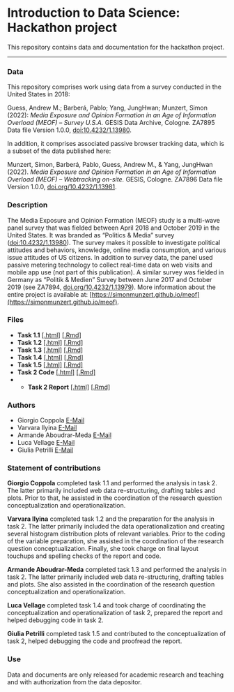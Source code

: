 # Introduction to Data Science: Hackathon project

This repository contains data and documentation for the hackathon project.

***

### Data 

This repository comprises work using data from a survey conducted in the United States in 2018:

Guess, Andrew M.; Barberá, Pablo; Yang, JungHwan; Munzert, Simon (2022): *Media Exposure and Opinion Formation in an Age of Information Overload (MEOF) – Survey U.S.A.* GESIS Data Archive, Cologne. ZA7895 Data file Version 1.0.0, [doi:10.4232/1.13980](https://doi.org/10.4232/1.13980).

In addition, it comprises associated passive browser tracking data, which is a subset of the data published here:

Munzert, Simon, Barberá, Pablo, Guess, Andrew M., & Yang, JungHwan (2022). *Media Exposure and Opinion Formation in an Age of Information Overload (MEOF) – Webtracking on-site.* GESIS, Cologne. ZA7896 Data file Version 1.0.0, [doi.org/10.4232/1.13981](https://doi.org/10.4232/1.13981).

### Description

The Media Exposure and Opinion Formation (MEOF) study is a multi-wave panel survey that was fielded between April 2018 and October 2019 in the United States. It was branded as “Politics & Media” survey ([doi:10.4232/1.13980](https://doi.org/10.4232/1.13980)). The survey makes it possible to investigate political attitudes and behaviors, knowledge, online media consumption, and various issue attitudes of US citizens. In addition to survey data, the panel used passive metering technology to collect real-time data on web visits and mobile app use (not part of this publication). A similar survey was fielded in Germany as “Politik & Medien” Survey between June 2017 and October 2019 (see ZA7894, [doi.org/10.4232/1.13979](http://dx.doi.org/10.4232/1.13979)). More information about the entire project is available at: [https://simonmunzert.github.io/meof](https://simonmunzert.github.io/meof).

### Files
- **Task 1.1** [[.html]](https://raw.githack.com/giocopp/ids-hackathon/main/task_1.1.html) [[.Rmd]](https://github.com/giocopp/ids-hackathon/blob/main/task_1.1.Rmd)
- **Task 1.2** [[.html]](https://raw.githack.com/giocopp/ids-hackathon/main/task_1.2.html) [[.Rmd]](https://github.com/giocopp/ids-hackathon/blob/main/task_1.2.Rmd)
- **Task 1.3** [[.html]](https://raw.githack.com/giocopp/ids-hackathon/main/task_1.3.html) [[.Rmd]](https://github.com/giocopp/ids-hackathon/blob/main/task_1.3.Rmd)
- **Task 1.4** [[.html]](https://raw.githack.com/giocopp/ids-hackathon/main/task_1.4.html) [[.Rmd]](https://github.com/giocopp/ids-hackathon/blob/main/task_1.4.Rmd)
- **Task 1.5** [[.html]](https://raw.githack.com/giocopp/ids-hackathon/main/task_1.5.html) [[.Rmd]](https://github.com/giocopp/ids-hackathon/blob/main/task_1.5.Rmd)
- **Task 2 Code** [[.html]](https://raw.githack.com/giocopp/ids-hackathon/main/task_2.code.html) [[.Rmd]](https://github.com/giocopp/ids-hackathon/blob/main/task_2.code.Rmd)
- - **Task 2 Report** [[.html]](https://raw.githack.com/giocopp/ids-hackathon/main/task_2.report.html) [[.Rmd]](https://github.com/giocopp/ids-hackathon/blob/main/task_2.report.Rmd)

### Authors 

- Giorgio Coppola [E-Mail](g.coppola@students.hertie-school.org)
- Varvara Ilyina [E-Mail](v.ilyina@students.hertie-school.org)
- Armande Aboudrar-Meda [E-Mail](a.aboudrar-meda@students.hertie-school.org)
- Luca Vellage [E-Mail](l.Vellage@students.hertie-school.org)
- Giulia Petrilli [E-Mail](g.petrilli@students.hertie-school.org)

### Statement of contributions

**Giorgio Coppola** completed task 1.1 and performed the analysis in task 2. The latter primarily included web data re-structuring, drafting tables and plots. Prior to that, he assisted in the coordination of the research question conceptualization and operationalization.

**Varvara Ilyina** completed task 1.2 and the preparation for the analysis in task 2. The latter primarily included the data operationalization and creating several histogram distribution plots of relevant variables. Prior to the coding of the variable preparation, she assisted in the coordination of the research question conceptualization. Finally, she took charge on final layout touchups and spelling checks of the report and code.

**Armande Aboudrar-Meda** completed task 1.3 and performed the analysis in task 2. The latter primarily included web data re-structuring, drafting tables and plots. She also assisted in the coordination of the research question conceptualization and operationalization.

**Luca Vellage** completed task 1.4 and took charge of coordinating the conceptualization and operationalization of task 2, prepared the report and helped debugging code in task 2.

**Giulia Petrilli** completed task 1.5 and contributed to the conceptualization of task 2, helped debugging the code and proofread the report.


### Use

Data and documents are only released for academic research and teaching and with authorization from the data depositor.





